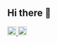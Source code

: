 ## Hi there 👋

<p align="left">
  <a href="https://github.com/rukky321">
    <img height="20" src="https://komarev.com/ghpvc/?username=rukky321" />
  </a>
  <a href="https://github.com/rukky321">
    <img height="20" src="https://img.shields.io/github/followers/rukky321?label=follow&logo=github&style=flat" />
  </a>
</p>
